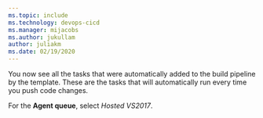 ```yaml
---
ms.topic: include
ms.technology: devops-cicd
ms.manager: mijacobs
ms.author: jukullam
author: juliakm
ms.date: 02/19/2020
---
```


You now see all the tasks that were automatically added to the build pipeline by the template. These are the tasks that will automatically run every time you push code changes.

For the **Agent queue**, select _Hosted VS2017_.
